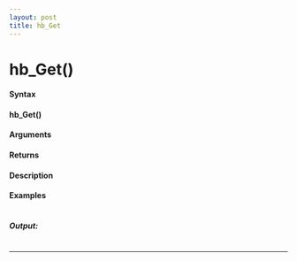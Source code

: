 ```yaml
---
layout: post
title: hb_Get
---
```


# hb_Get()


#### Syntax

#### hb_Get()

#### Arguments

#### Returns

#### Description

#### Examples

```

```

##### Output:

```

```

---